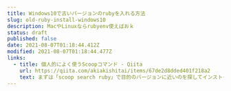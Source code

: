 ```yaml
---
title: Windows10で古いバージョンのrubyを入れる方法
slug: old-ruby-install-windows10
description: MacやLinuxならrubyenv使えばおｋ
status: draft
published: false
date: 2021-08-07T01:18:44.412Z
modified: 2021-08-07T01:18:44.477Z
links:
  - title: 個人的によく使うScoopコマンド - Qiita
    url: https://qiita.com/akiakishitai/items/67de2d8dded401f218a2
    text: まずは「scoop search ruby」で目的のバージョンに近いのを探してインストール。そして指示通りに「msys2」をインストール
---
```

